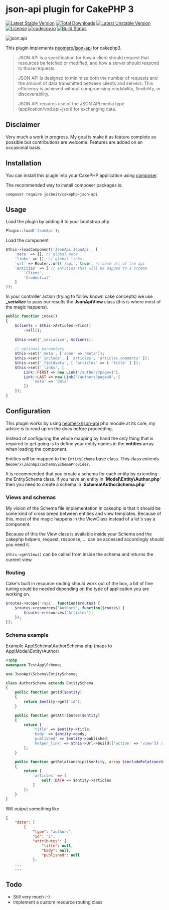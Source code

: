 # json-api plugin for CakePHP 3

[![Latest Stable Version](https://poser.pugx.org/josbeir/cakephp-json-api/v/stable)](https://packagist.org/packages/josbeir/cakephp-json-api)
[![Total Downloads](https://poser.pugx.org/josbeir/cakephp-json-api/downloads)](https://packagist.org/packages/josbeir/cakephp-json-api)
[![Latest Unstable Version](https://poser.pugx.org/josbeir/cakephp-json-api/v/unstable)](https://packagist.org/packages/josbeir/cakephp-json-api)
[![License](https://poser.pugx.org/josbeir/cakephp-json-api/license)](https://packagist.org/packages/josbeir/cakephp-json-api)
[![codecov.io](https://codecov.io/github/josbeir/cakephp-json-api/coverage.svg?branch=master)](https://codecov.io/github/josbeir/cakephp-json-api?branch=master)
[![Build Status](https://travis-ci.org/josbeir/cakephp-json-api.svg?branch=master)](https://travis-ci.org/josbeir/cakephp-json-api)

![json:api](http://jsonapi.org/images/jsonapi.png)

This plugin implements [neomerx/json-api](https://github.com/neomerx/json-api) for cakephp3.

> JSON API is a specification for how a client should request that resources be fetched or modified, and how a server should respond to those requests.
> 
> JSON API is designed to minimize both the number of requests and the amount of data transmitted between clients and servers. This efficiency is achieved without compromising readability, flexibility, or discoverability.
> 
> JSON API requires use of the JSON API media type (application/vnd.api+json) for exchanging data.


## Disclaimer

Very much a work in progress. My goal is make it as feature complete as possible but contributions are welcome. Features are added on an occasional basis. 

## Installation

You can install this plugin into your CakePHP application using [composer](http://getcomposer.org).

The recommended way to install composer packages is:

```
composer require josbeir/cakephp-json-api
```

## Usage

Load the plugin by adding it to your bootstrap.php

```php
Plugin::load('JsonApi');
```

Load the component

```php
$this->loadComponent('JsonApi.JsonApi', [
	'meta' => [], // global meta
	'links' => [], // global links
	'url' => Router::url('/api', true), // base url of the api
	'entities' => [ // entities that will be mapped to a schema
		'Client',
		'Credential'
	]
]);
```
	
In your controller action (trying to follow known cake concepts) we use **_serialize** to pass our results the **JsonApiView** class (this is where most of the magic happens).

```php
public function index()
{
	$clients = $this->Articles->find()
		->all();
		
	$this->set('_serialize', $clients);
	    
	// optional parameters
	$this->set('_meta', ['some' => 'meta']);
	$this->set('_include', [ 'articles', 'articles.comments' ]);
	$this->set('_fieldsets', [ 'articles' => [ 'title' ] ]);
	$this->set('_links', [
		Link::FIRST => new Link('/authors?page=1'),
		Link::LAST => new Link('/authors?page=9', [
			'meta' => 'data'
		])
	]);
}
```

## Configuration

This plugin works by using [neomerx/json-api](https://github.com/neomerx/json-api) php module at its core, my advice is to read up on the docs before proceeding.

Instead of configuring the whole mapping by hand the only thing that is required to get going is to define your entity names in the **entities** array when loading the component.

Entities will be mapped to the ``EntitySchema`` base class. This class extends `Neomerx\JsonApi\Schema\SchemaProvider`.

It is recommended that you create a schema for each entity by extending the EntitySchema class. If you have an entity in '**Model\Entity\Author.php**' then you need to create a schema in '**Schema\AuthorSchema.php**'

### Views and schemas

My vision of the Schema file implementation in cakephp is that it should be some kind of cross breed between entities and view templates. Because of this, most of the magic happens in the ViewClass instead of a let's say a component.

Because of this the View class is available inside your Schema and the cakephp helpers, request, response, ... can be accessed accordingly should you need it.

```$this->getView()``` can be called from inside the schema and returns the current view.

### Routing

Cake's built in resource routing should work out of the box, a bit of fine tuning could be needed depending on the type of application you are working on.

```php
$routes->scope('/api', function($routes) {
    $routes->resources('Authors', function($routes) {
        $routes->resources('Articles');
    });
});
```

### Schema example

Example App\Schema\AuthorSchema.php (maps to App\Model\Entity\Author)

```php
<?php
namespace TestApp\Schema;

use JsonApi\Schema\EntitySchema;

class AuthorSchema extends EntitySchema
{
    public function getId($entity)
    {
        return $entity->get('id');
    }

    public function getAttributes($entity)
    {
        return [
            'title' => $entity->title,
            'body' => $entity->body,
            'published' => $entity->published,
            'helper_link' => $this->Url->build(['action' => 'view']) // view helper
        ];
    }

    public function getRelationships($entity, array $includeRelationships = [])
    {
        return [
            'articles' => [
                self::DATA => $entity->articles
            ]
        ];
    }
}
```

Will output something like

```json
{
    "data": [
        {
            "type": "authors",
            "id": "1",
            "attributes": {
                "title": null,
                "body": null,
                "published": null
            },
	...
	...
```

## Todo

* Still very much :-)
* Implement a custom resource routing class